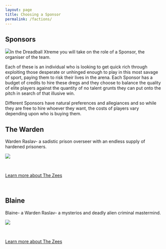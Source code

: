 ```yaml
---
layout: page
title: Choosing a Sponsor
permalink: /factions/
---
```


<!-- for each faction -->

<h2>Sponsors</h2>

<a href="zees/"><img src="../img/Zee Pirate_color-head.png" class="pull-right img-responsive " /></a>In the Dreadball Xtreme you will take on the role of a Sponsor, the organiser of the team.

Each of these is an individual who is looking to get quick rich through exploiting those desperate or unhinged enough to play in this most savage of sport, paying them to risk their lives in the arena. Each Sponsor has a budget of credits to hire these dregs and they choose to balance the quality of elite players against the quantity of no talent grunts they can put onto the pitch in search of that illusive win.

Different Sponsors have natural preferences and allegiances and so while they are free to hire whoever they want, the costs of players vary depending upon who is buying them.

<h2>The Warden</h2>

Warden Raslav- a sadistic prison overseer with an endless supply of hardened prisoners.

<a href="zees/"><img src="../img/Zee Pirate_color-head.png" class="pull-left img-responsive " /></a>



<div class="clearfix">&nbsp;</div>

<p><a href="zees/" class="btn btn-success btn-lg">Learn more about The Zees</a></p>

<div class="clearfix">&nbsp;</div>

<h2>Blaine</h2>

Blaine- a Warden Raslav- a mysterios and deadly alien criminal mastermind.

<a href="zees/"><img src="../img/Zee Pirate_color-head.png" class="pull-right img-responsive " /></a>


<div class="clearfix">&nbsp;</div>

<p><a href="zees/" class="btn btn-success btn-lg">Learn more about The Zees</a></p>

<div class="clearfix">&nbsp;</div>

